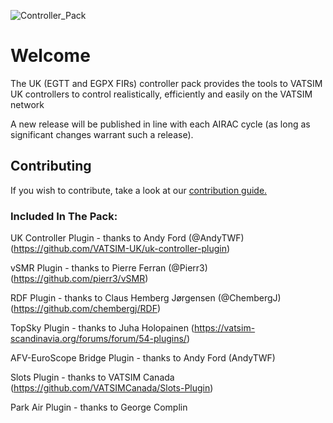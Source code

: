 ![Controller_Pack](https://github.com/kye-taylor/uk-controller-pack/assets/46931474/7c2daddf-118e-4601-bacc-78c25ca4a748)


# Welcome
The UK (EGTT and EGPX FIRs) controller pack provides the tools to VATSIM UK controllers to control realistically, efficiently and easily on the VATSIM network

A new release will be published in line with each AIRAC cycle (as long as significant changes warrant such a release).

## Contributing
If you wish to contribute, take a look at our [contribution guide.](https://github.com/VATSIM-UK/uk-controller-pack/blob/main/Contributing.md)

### Included In The Pack:
UK Controller Plugin - thanks to Andy Ford (@AndyTWF)(https://github.com/VATSIM-UK/uk-controller-plugin)

vSMR Plugin - thanks to Pierre Ferran (@Pierr3)(https://github.com/pierr3/vSMR)

RDF Plugin - thanks to Claus Hemberg Jørgensen (@ChembergJ)(https://github.com/chembergj/RDF)

TopSky Plugin - thanks to Juha Holopainen (https://vatsim-scandinavia.org/forums/forum/54-plugins/)

AFV-EuroScope Bridge Plugin - thanks to Andy Ford (AndyTWF)

Slots Plugin - thanks to VATSIM Canada (https://github.com/VATSIMCanada/Slots-Plugin)

Park Air Plugin - thanks to George Complin
